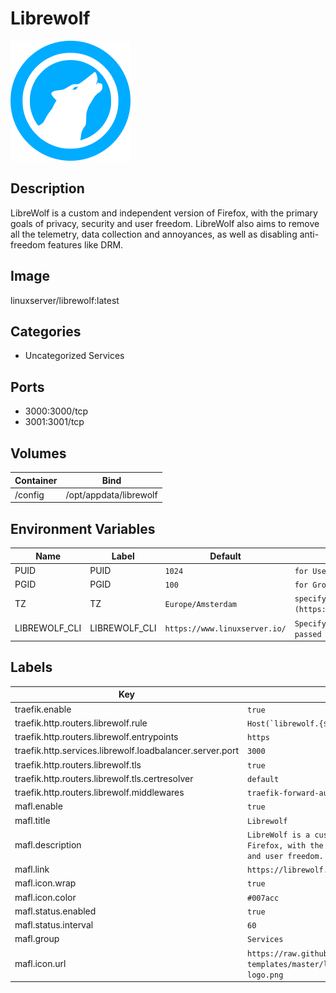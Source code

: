 # Librewolf

![Logo](images/Librewolf.png)

## Description
LibreWolf is a custom and independent version of Firefox, with the primary goals of privacy, security and user freedom. LibreWolf also aims to remove all the telemetry, data collection and annoyances, as well as disabling anti\-freedom features like DRM.

## Image
linuxserver/librewolf:latest

## Categories
- Uncategorized Services

## Ports
- 3000:3000/tcp
- 3001:3001/tcp

## Volumes
| Container | Bind |
|-----------|------|
| /config | /opt/appdata/librewolf |

## Environment Variables
| Name | Label | Default | Description |
|------|-------|---------|-------------|
| PUID | PUID | ```1024``` | ```for UserID``` |
| PGID | PGID | ```100``` | ```for GroupID``` |
| TZ | TZ | ```Europe/Amsterdam``` | ```specify a timezone to use, see this [list](https://en.wikipedia.org/wiki/List_of_tz_database_time_zones#List).``` |
| LIBREWOLF_CLI | LIBREWOLF_CLI | ```https://www.linuxserver.io/``` | ```Specify one or multiple LibreWolf CLI flags, this string will be passed to the application in full.``` |

## Labels
| Key | Value |
|-----|-------|
| traefik.enable | ```true``` |
| traefik.http.routers.librewolf.rule | ```Host(`librewolf.{$TRAEFIK_INGRESS_DOMAIN}`)``` |
| traefik.http.routers.librewolf.entrypoints | ```https``` |
| traefik.http.services.librewolf.loadbalancer.server.port | ```3000``` |
| traefik.http.routers.librewolf.tls | ```true``` |
| traefik.http.routers.librewolf.tls.certresolver | ```default``` |
| traefik.http.routers.librewolf.middlewares | ```traefik-forward-auth``` |
| mafl.enable | ```true``` |
| mafl.title | ```Librewolf``` |
| mafl.description | ```LibreWolf is a custom and independent version of Firefox, with the primary goals of privacy, security and user freedom.``` |
| mafl.link | ```https://librewolf.{$TRAEFIK_INGRESS_DOMAIN}``` |
| mafl.icon.wrap | ```true``` |
| mafl.icon.color | ```#007acc``` |
| mafl.status.enabled | ```true``` |
| mafl.status.interval | ```60``` |
| mafl.group | ```Services``` |
| mafl.icon.url | ```https://raw.githubusercontent.com/linuxserver/docker-templates/master/linuxserver.io/img/librewolf-logo.png``` |

